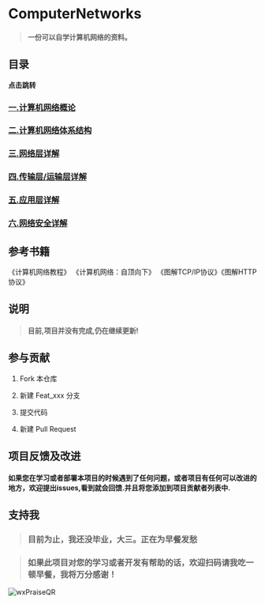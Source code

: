 # ComputerNetworks

>#### 一份可以自学计算机网络的资料。

## 目录 

 **点击跳转**

 ### <a href="md/计算机网络概论.md">一.计算机网络概论</a>

 ### <a href="md/计算机网络体系结构.md">二.计算机网络体系结构</a>

 ### <a href="md/网络层详解.md">三.网络层详解</a>

 ### <a href="md/传输层&运输层详解.md">四.传输层/运输层详解</a>

 ### <a href="md/应用层详解.md">五.应用层详解</a>

 ### <a href="md/网络安全.md">六.网络安全详解</a>


## 参考书籍

《计算机网络教程》 《计算机网络：自顶向下》 《图解TCP/IP协议》《图解HTTP协议》

## 说明

>#### 目前,项目并没有完成,仍在继续更新!

## 参与贡献

1. Fork 本仓库
   
2. 新建 Feat_xxx 分支
   
3. 提交代码
   
4. 新建 Pull Request

## 项目反馈及改进

#### 如果您在学习或者部署本项目的时候遇到了任何问题，或者项目有任何可以改进的地方，欢迎提出issues,看到就会回馈.并且将您添加到项目贡献者列表中.

## 支持我

> ### 目前为止，我还没毕业，大三。正在为早餐发愁

> ### 如果此项目对您的学习或者开发有帮助的话，欢迎扫码请我吃一顿早餐，我将万分感谢！

![wxPraiseQR](https://gitee.com/ShaoxiongDu/imageBed/raw/master/wxPraiseQR.png)